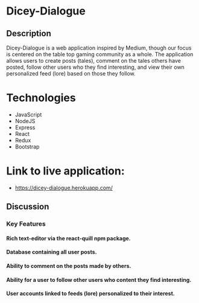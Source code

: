 # Dicey-Dialogue

## Description
Dicey-Dialogue is a web application inspired by Medium, though our focus is centered
on the table top gaming community as a whole. The application allows users to create 
posts (tales), comment on the tales others have posted, follow other users who they
find interesting, and view their own personalized feed (lore) based on those they follow.

# Technologies
* JavaScript
* NodeJS
* Express
* React
* Redux
* Bootstrap

# Link to live application:
* https://dicey-dialogue.herokuapp.com/

## Discussion

### Key Features
#### Rich text-editor via the react-quill npm package.

#### Database containing all user posts.

#### Ability to comment on the posts made by others.

#### Ability for a user to follow other users who content they find interesting.

#### User accounts linked to feeds (lore) personalized to their interest.


